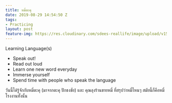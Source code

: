 ```yaml
---
title: หมี่ตะคุ
date: 2019-08-29 14:54:50 Z
tags:
- Practicing
layout: post
feature-img: https://res.cloudinary.com/sdees-reallife/image/upload/v1555658919/sample_feature_img.png
---
```


Learning Language(s)
- Speak out!
- Read out loud
- Learn one new word everyday
- Immerse yourself
- Spend time with people who speak the language

<i class="fa fa-child" style="color:plum"></i>

วันนี้ได้รู้จักกับหมี่ตะคุ (มาจากตะคุ ปักธงชัย) และ คุณลุงร้านขายหมี่ ที่สรุปว่าหมี่ไหนๆ สมัยนี้ก็คือหมี่โรงงานทั้งนั้น

